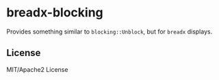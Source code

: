 # breadx-blocking

Provides something similar to `blocking::Unblock`, but for `breadx` displays.

## License

MIT/Apache2 License
